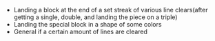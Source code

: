 - Landing a block at the end of a set streak of various line clears(after getting a single, double, and landing the piece on a triple)
- Landing the special block in a shape of some colors
- General if a certain amount of lines are cleared